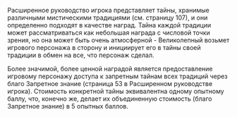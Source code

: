 Расширенное руководство игрока представляет тайны, хранимые различными мистическими традициями (см. страницу 107), и они определенно подходят в качестве наград. Тайна каждой традиции может рассматриваться как небольшая награда с числовой точки зрения, но она может быть очень атмосферной - Великолепный возьмет игрового персонажа в сторону и инициирует его в тайны своей традиции в обмен на все, что персонаж сделал.

Более значимой, более ценной наградой является предоставление игровому персонажу доступа к запретным тайнам всех традиций через благо Запретное знание (страница 53 в Расширенном руководстве игрока). Стоимость конкретной тайны эквивалентна одному опытному баллу, что, конечно же, делает их объединенную стоимость (благо Запретное знание) в 5 опытных баллов.